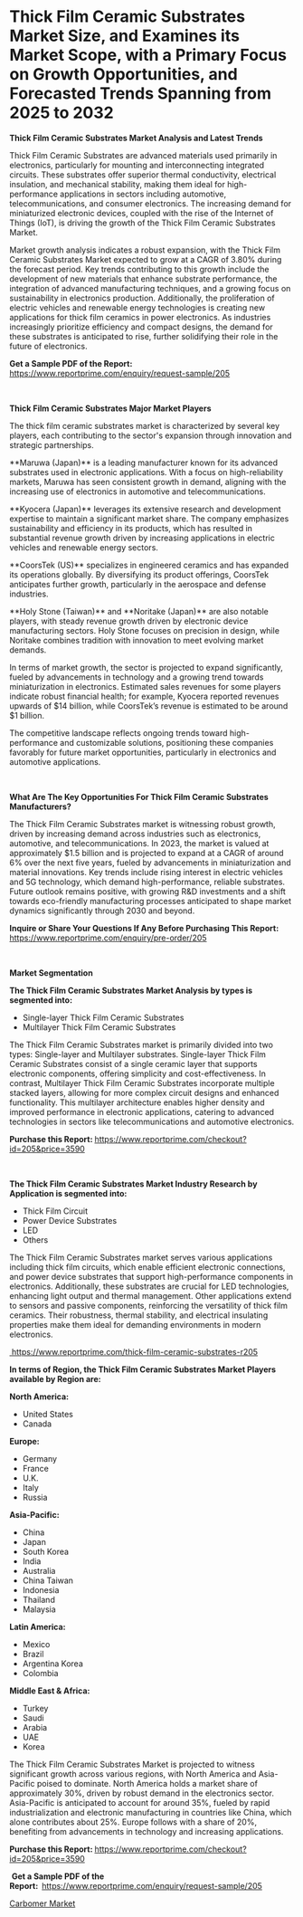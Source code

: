 <p><h1>Thick Film Ceramic Substrates Market Size, and Examines its Market Scope, with a Primary Focus on Growth Opportunities, and Forecasted Trends Spanning from 2025 to 2032</h1></p><p><strong>Thick Film Ceramic Substrates Market Analysis and Latest Trends</strong></p>
<p><p>Thick Film Ceramic Substrates are advanced materials used primarily in electronics, particularly for mounting and interconnecting integrated circuits. These substrates offer superior thermal conductivity, electrical insulation, and mechanical stability, making them ideal for high-performance applications in sectors including automotive, telecommunications, and consumer electronics. The increasing demand for miniaturized electronic devices, coupled with the rise of the Internet of Things (IoT), is driving the growth of the Thick Film Ceramic Substrates Market.</p><p>Market growth analysis indicates a robust expansion, with the Thick Film Ceramic Substrates Market expected to grow at a CAGR of 3.80% during the forecast period. Key trends contributing to this growth include the development of new materials that enhance substrate performance, the integration of advanced manufacturing techniques, and a growing focus on sustainability in electronics production. Additionally, the proliferation of electric vehicles and renewable energy technologies is creating new applications for thick film ceramics in power electronics. As industries increasingly prioritize efficiency and compact designs, the demand for these substrates is anticipated to rise, further solidifying their role in the future of electronics.</p></p>
<p><strong>Get a Sample PDF of the Report:&nbsp;</strong> <a href="https://www.reportprime.com/enquiry/request-sample/205?utm_campaign=3362&utm_medium=2&utm_source=Github&utm_content=ia&utm_term=18032025&utm_id=thick-film-ceramic-substrates">https://www.reportprime.com/enquiry/request-sample/205</a></p>
<p>&nbsp;</p>
<p><strong>Thick Film Ceramic Substrates Major Market Players</strong></p>
<p><p>The thick film ceramic substrates market is characterized by several key players, each contributing to the sector's expansion through innovation and strategic partnerships. </p><p>**Maruwa (Japan)** is a leading manufacturer known for its advanced substrates used in electronic applications. With a focus on high-reliability markets, Maruwa has seen consistent growth in demand, aligning with the increasing use of electronics in automotive and telecommunications. </p><p>**Kyocera (Japan)** leverages its extensive research and development expertise to maintain a significant market share. The company emphasizes sustainability and efficiency in its products, which has resulted in substantial revenue growth driven by increasing applications in electric vehicles and renewable energy sectors. </p><p>**CoorsTek (US)** specializes in engineered ceramics and has expanded its operations globally. By diversifying its product offerings, CoorsTek anticipates further growth, particularly in the aerospace and defense industries. </p><p>**Holy Stone (Taiwan)** and **Noritake (Japan)** are also notable players, with steady revenue growth driven by electronic device manufacturing sectors. Holy Stone focuses on precision in design, while Noritake combines tradition with innovation to meet evolving market demands.</p><p>In terms of market growth, the sector is projected to expand significantly, fueled by advancements in technology and a growing trend towards miniaturization in electronics. Estimated sales revenues for some players indicate robust financial health; for example, Kyocera reported revenues upwards of $14 billion, while CoorsTek’s revenue is estimated to be around $1 billion. </p><p>The competitive landscape reflects ongoing trends toward high-performance and customizable solutions, positioning these companies favorably for future market opportunities, particularly in electronics and automotive applications.</p></p>
<p>&nbsp;</p>
<p><strong>What Are The Key Opportunities For Thick Film Ceramic Substrates Manufacturers?</strong></p>
<p><p>The Thick Film Ceramic Substrates market is witnessing robust growth, driven by increasing demand across industries such as electronics, automotive, and telecommunications. In 2023, the market is valued at approximately $1.5 billion and is projected to expand at a CAGR of around 6% over the next five years, fueled by advancements in miniaturization and material innovations. Key trends include rising interest in electric vehicles and 5G technology, which demand high-performance, reliable substrates. Future outlook remains positive, with growing R&D investments and a shift towards eco-friendly manufacturing processes anticipated to shape market dynamics significantly through 2030 and beyond.</p></p>
<p><strong>Inquire or Share Your Questions If Any Before Purchasing This Report:</strong> <a href="https://www.reportprime.com/enquiry/pre-order/205?utm_campaign=3362&utm_medium=2&utm_source=Github&utm_content=ia&utm_term=18032025&utm_id=thick-film-ceramic-substrates">https://www.reportprime.com/enquiry/pre-order/205</a></p>
<p>&nbsp;</p>
<p><strong>Market Segmentation</strong></p>
<p><strong>The Thick Film Ceramic Substrates Market Analysis by types is segmented into:</strong></p>
<p><ul><li>Single-layer Thick Film Ceramic Substrates</li><li>Multilayer Thick Film Ceramic Substrates</li></ul></p>
<p><p>The Thick Film Ceramic Substrates market is primarily divided into two types: Single-layer and Multilayer substrates. Single-layer Thick Film Ceramic Substrates consist of a single ceramic layer that supports electronic components, offering simplicity and cost-effectiveness. In contrast, Multilayer Thick Film Ceramic Substrates incorporate multiple stacked layers, allowing for more complex circuit designs and enhanced functionality. This multilayer architecture enables higher density and improved performance in electronic applications, catering to advanced technologies in sectors like telecommunications and automotive electronics.</p></p>
<p><strong>Purchase this Report:&nbsp;</strong><a href="https://www.reportprime.com/checkout?id=205&price=3590&utm_campaign=3362&utm_medium=2&utm_source=Github&utm_content=ia&utm_term=18032025&utm_id=thick-film-ceramic-substrates">https://www.reportprime.com/checkout?id=205&price=3590</a></p>
<p>&nbsp;</p>
<p><strong>The Thick Film Ceramic Substrates Market Industry Research by Application is segmented into:</strong></p>
<p><ul><li>Thick Film Circuit</li><li>Power Device Substrates</li><li>LED</li><li>Others</li></ul></p>
<p><p>The Thick Film Ceramic Substrates market serves various applications including thick film circuits, which enable efficient electronic connections, and power device substrates that support high-performance components in electronics. Additionally, these substrates are crucial for LED technologies, enhancing light output and thermal management. Other applications extend to sensors and passive components, reinforcing the versatility of thick film ceramics. Their robustness, thermal stability, and electrical insulating properties make them ideal for demanding environments in modern electronics.</p></p>
<p><a href="https://www.reportprime.com/thick-film-ceramic-substrates-r205?utm_campaign=3362&utm_medium=2&utm_source=Github&utm_content=ia&utm_term=18032025&utm_id=thick-film-ceramic-substrates">&nbsp;https://www.reportprime.com/thick-film-ceramic-substrates-r205</a></p>
<p><strong>In terms of Region, the Thick Film Ceramic Substrates Market Players available by Region are:</strong></p>
<p>
    <p> <strong> North America: </strong>
        <ul>
            <li>United States</li>
            <li>Canada</li>
        </ul>
        </p> 
    <p> <strong> Europe: </strong>
        <ul>
            <li>Germany</li>
            <li>France</li>
            <li>U.K.</li>
            <li>Italy</li>
            <li>Russia</li>
        </ul>
        </p> 
    <p> <strong> Asia-Pacific: </strong>
        <ul>
            <li>China</li>
            <li>Japan</li>
            <li>South Korea</li>
            <li>India</li>
            <li>Australia</li>
            <li>China Taiwan</li>
            <li>Indonesia</li>
            <li>Thailand</li>
            <li>Malaysia</li>
        </ul>
        </p> 
    <p> <strong> Latin America: </strong>
        <ul>
            <li>Mexico</li>
            <li>Brazil</li>
            <li>Argentina Korea</li>
            <li>Colombia</li>
        </ul>
        </p> 
    <p> <strong> Middle East & Africa: </strong>
        <ul>
            <li>Turkey</li>
            <li>Saudi</li>
            <li>Arabia</li>
            <li>UAE</li>
            <li>Korea</li>
        </ul>
    </p>
    </p>
<p><p>The Thick Film Ceramic Substrates Market is projected to witness significant growth across various regions, with North America and Asia-Pacific poised to dominate. North America holds a market share of approximately 30%, driven by robust demand in the electronics sector. Asia-Pacific is anticipated to account for around 35%, fueled by rapid industrialization and electronic manufacturing in countries like China, which alone contributes about 25%. Europe follows with a share of 20%, benefiting from advancements in technology and increasing applications.</p></p>
<p><strong>Purchase this Report: </strong><a href="https://www.reportprime.com/checkout?id=205&price=3590&utm_campaign=3362&utm_medium=2&utm_source=Github&utm_content=ia&utm_term=18032025&utm_id=thick-film-ceramic-substrates">https://www.reportprime.com/checkout?id=205&price=3590</a></p>
<p>&nbsp;<strong>Get a Sample PDF of the Report:&nbsp;&nbsp;</strong><a href="https://www.reportprime.com/enquiry/request-sample/205?utm_campaign=3362&utm_medium=2&utm_source=Github&utm_content=ia&utm_term=18032025&utm_id=thick-film-ceramic-substrates">https://www.reportprime.com/enquiry/request-sample/205</a></p>
<p><strong></strong></p>
<p><p><a href="https://github.com/vigoseiler/Market-Research-Report-List-1/blob/main/carbomer-market.md?utm_campaign=3362&utm_medium=2&utm_source=Github&utm_content=ia&utm_term=18032025&utm_id=thick-film-ceramic-substrates">Carbomer Market</a></p></p>
